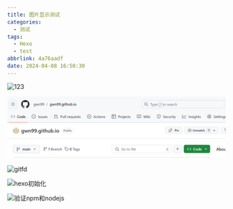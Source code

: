 ```yaml
---
title: 图片显示测试
categories:
  - 测试
tags:
  - Hexo
  - test
abbrlink: 4a76aadf
date: 2024-04-08 16:50:30
---
```


<img src="./123.png" alt="123" style="zoom:100%;" />


![123](images/123.png)

![gitfd](gitfd.png)

![hexo初始化](hexo初始化.png)

![验证npm和nodejs](验证npm和nodejs.png)




